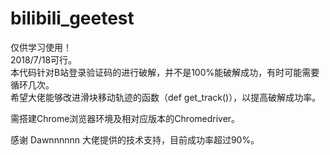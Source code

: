 # bilibili_geetest
仅供学习使用！  
2018/7/18可行。  
本代码针对B站登录验证码的进行破解，并不是100%能破解成功，有时可能需要循环几次。  
希望大佬能够改进滑块移动轨迹的函数（def get_track()），以提高破解成功率。  
   
需搭建Chrome浏览器环境及相对应版本的Chromedriver。
  
感谢 Dawnnnnnn 大佬提供的技术支持，目前成功率超过90%。

